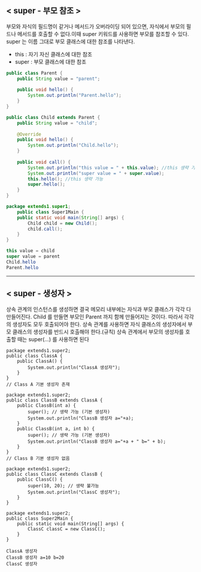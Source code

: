 ## < super - 부모 참조 >

부모와 자식의 필드명이 같거나 메서드가 오버라이딩 되어 있으면, 자식에서 부모의 필드나 메서드를 호출할 수 없다.이때 super 키워드를 사용하면 부모를 참조할 수 있다. super 는 이름 그대로 부모 클래스에 대한 참조를 나타낸다.

- this : 자기 자신 클래스에 대한 참조
- super : 부모 클래스에 대한 참조

```java
public class Parent {
	public String value = "parent";
	
	public void hello() {
		System.out.println("Parent.hello");
	}
}
```

```java
public class Child extends Parent {
	public String value = "child";
	
	@Override
	public void hello() {
		System.out.println("Child.hello");
	}
	
	public void call() {
		System.out.println("this value = " + this.value); //this 생략 가능
		System.out.println("super value = " + super.value);
		this.hello(); //this 생략 가능
		super.hello();
	}
}
```

```java
package extends1.super1;
	public class Super1Main {
	public static void main(String[] args) {
		Child child = new Child();
		child.call();
	}
}
```

```java
this value = child
super value = parent
Child.hello
Parent.hello
```

---

## < super - 생성자 >

상속 관계의 인스턴스를 생성하면 결국 메모리 내부에는 자식과 부모 클래스가 각각 다 만들어진다. Child 를 만들면 부모인 Parent 까지 함께 만들어지는 것이다. 따라서 각각의 생성자도 모두 호출되어야 한다.
상속 관계를 사용하면 자식 클래스의 생성자에서 부모 클래스의 생성자를 반드시 호출해야 한다.(규칙)
상속 관계에서 부모의 생성자를 호출할 때는 super(...) 를 사용하면 된다

```
package extends1.super2;
public class ClassA {
	public ClassA() {
		System.out.println("ClassA 생성자");
	}
}
// Class A 기본 생성자 존재
```

```
package extends1.super2;
public class ClassB extends ClassA {
	public ClassB(int a) {
		super(); // 생략 가능 (기본 생성자)
		System.out.println("ClassB 생성자 a="+a);
	}
	public ClassB(int a, int b) {
		super(); // 생략 가능 (기본 생성자)
		System.out.println("ClassB 생성자 a="+a + " b=" + b);
	}
}
// Class B 기본 생성자 없음
```

```
package extends1.super2;
public class ClassC extends ClassB {
	public ClassC() {
		super(10, 20); // 생략 불가능
		System.out.println("ClassC 생성자");
	}
}
```

```
package extends1.super2;
public class Super2Main {
	public static void main(String[] args) {
		ClassC classC = new ClassC();
	}
}
```

```
ClassA 생성자
ClassB 생성자 a=10 b=20
ClassC 생성자
```
